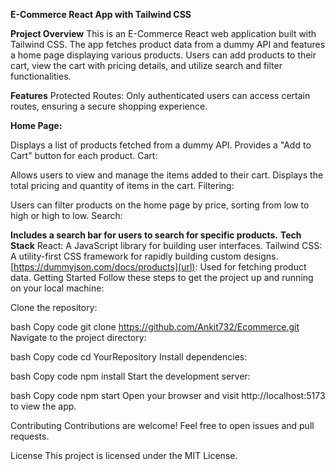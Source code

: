**E-Commerce React App with Tailwind CSS**


**Project Overview**
This is an E-Commerce React web application built with Tailwind CSS. The app fetches product data from a dummy API and features a home page displaying various products. Users can add products to their cart, view the cart with pricing details, and utilize search and filter functionalities.

**Features**
Protected Routes: Only authenticated users can access certain routes, ensuring a secure shopping experience.

**Home Page:**

Displays a list of products fetched from a dummy API.
Provides a "Add to Cart" button for each product.
Cart:

Allows users to view and manage the items added to their cart.
Displays the total pricing and quantity of items in the cart.
Filtering:

Users can filter products on the home page by price, sorting from low to high or high to low.
Search:

**Includes a search bar for users to search for specific products.**
**Tech Stack**
React: A JavaScript library for building user interfaces.
Tailwind CSS: A utility-first CSS framework for rapidly building custom designs.
[https://dummyjson.com/docs/products](url): Used for fetching product data.
Getting Started
Follow these steps to get the project up and running on your local machine:

Clone the repository:

bash
Copy code
git clone https://github.com/Ankit732/Ecommerce.git
Navigate to the project directory:

bash
Copy code
cd YourRepository
Install dependencies:

bash
Copy code
npm install
Start the development server:

bash
Copy code
npm start
Open your browser and visit http://localhost:5173 to view the app.

Contributing
Contributions are welcome! Feel free to open issues and pull requests.

License
This project is licensed under the MIT License.
